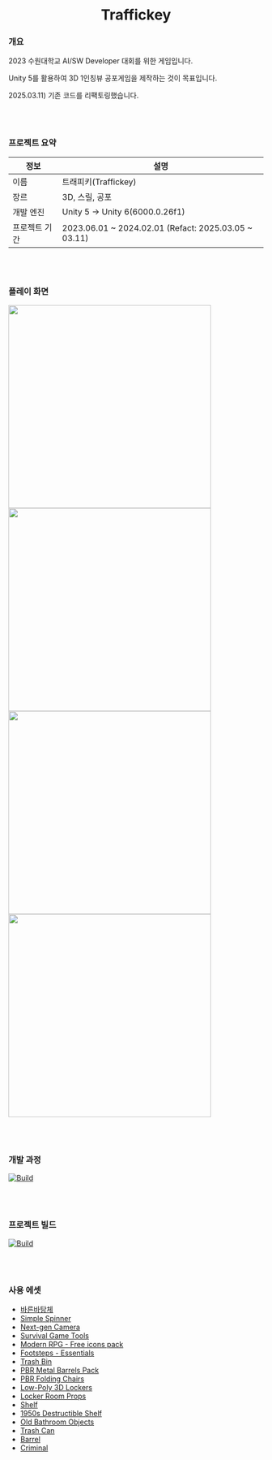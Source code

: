 <div align="center">

# Traffickey

</div>

### 개요
2023 수원대학교 AI/SW Developer 대회를 위한 게임입니다.

Unity 5를 활용하여 3D 1인칭뷰 공포게임을 제작하는 것이 목표입니다.

2025.03.11) 기존 코드를 리팩토링했습니다.

<br></br>

### 프로젝트 요약

|정보|설명|
|----|----|
|이름|트래피키(Traffickey)|
|장르|3D, 스릴, 공포|
|개발 엔진|Unity 5 → Unity 6(6000.0.26f1)|
|프로젝트 기간| 2023.06.01 ~ 2024.02.01 (Refact: 2025.03.05 ~ 03.11)|

<br></br>

### 플레이 화면
<img src = https://github.com/user-attachments/assets/0c469502-93cd-43eb-84ee-0ae6e2f001b7 width="400"/>
<img src = https://github.com/user-attachments/assets/45f90b6d-258c-4148-99a3-3f2c3fb9c1e5 width="400"/>
<img src = https://github.com/user-attachments/assets/b225ca98-21b7-4065-a9d6-b49674ff8213 width="400"/>
<img src = https://github.com/user-attachments/assets/89102b03-798d-480a-835e-0821a59a0ef0 width="400"/>

<br></br>

### 개발 과정


<a href="https://jxngmin-resume.notion.site/Unity-Engine-5c02de338df64c84857b8f75b15db275?pvs=4"><img alt="Build" src ="https://img.shields.io/badge/Notion-000000.svg?&style=for-the-badge&logo=Notion&logoColor=white"/></a>

<br></br>

### 프로젝트 빌드


<a href="https://drive.google.com/drive/folders/18laoqstNQEVfGziKmo1zqDfiM33N1CHN?usp=sharing"><img alt="Build" src ="https://img.shields.io/badge/Drive-125B9F.svg?&style=for-the-badge&logo=googledrive&logoColor=white"/></a>

<br></br>

### 사용 에셋

* [바른바탕체](http://www.print.or.kr/bbs/board.php?bo_table=B52&wr_id=9)
* [Simple Spinner](https://assetstore.unity.com/packages/2d/gui/icons/simple-spinner-progress-indicators-for-ui-237500)
* [Next-gen Camera](https://assetstore.unity.com/packages/3d/props/electronics/next-gen-camera-37365)
* [Survival Game Tools](https://assetstore.unity.com/packages/3d/props/tools/survival-game-tools-139872)
* [Modern RPG - Free icons pack](https://assetstore.unity.com/packages/2d/gui/icons/modern-rpg-free-icons-pack-264706)
* [Footsteps - Essentials](https://assetstore.unity.com/packages/audio/sound-fx/foley/footsteps-essentials-189879)
* [Trash Bin](https://assetstore.unity.com/packages/3d/props/furniture/trash-bin-96670)
* [PBR Metal Barrels Pack](https://assetstore.unity.com/packages/3d/props/industrial/pbr-metal-barrels-pack-221309)
* [PBR Folding Chairs](https://assetstore.unity.com/packages/3d/props/furniture/pbr-folding-chairs-135084)
* [Low-Poly 3D Lockers](https://assetstore.unity.com/packages/3d/props/interior/low-poly-3d-lockers-239681)
* [Locker Room Props](https://assetstore.unity.com/packages/3d/props/interior/locker-room-props-3355)
* [Shelf](https://assetstore.unity.com/packages/3d/props/interior/shelf-646)
* [1950s Destructible Shelf](https://assetstore.unity.com/packages/3d/props/furniture/1950s-destructible-shelf-175173)
* [Old Bathroom Objects](https://assetstore.unity.com/packages/3d/props/interior/old-bathroom-objects-120069)
* [Trash Can](https://assetstore.unity.com/packages/3d/props/exterior/trash-can-23183)
* [Barrel](https://assetstore.unity.com/packages/3d/props/industrial/barrel-840)
* [Criminal](https://pixabay.com/ko/users/universfield-28281460/)
